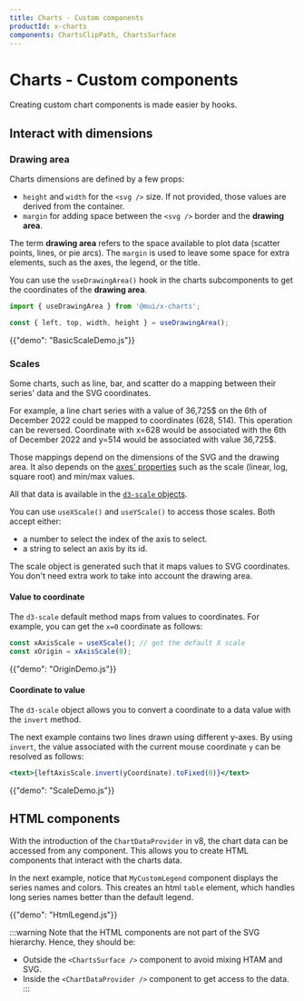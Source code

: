 ```yaml
---
title: Charts - Custom components
productId: x-charts
components: ChartsClipPath, ChartsSurface
---
```


# Charts - Custom components

<p class="description">Creating custom chart components is made easier by hooks.</p>

## Interact with dimensions

### Drawing area

Charts dimensions are defined by a few props:

- `height` and `width` for the `<svg />` size. If not provided, those values are derived from the container.
- `margin` for adding space between the `<svg />` border and the **drawing area**.

The term **drawing area** refers to the space available to plot data (scatter points, lines, or pie arcs).
The `margin` is used to leave some space for extra elements, such as the axes, the legend, or the title.

You can use the `useDrawingArea()` hook in the charts subcomponents to get the coordinates of the **drawing area**.

```jsx
import { useDrawingArea } from '@mui/x-charts';

const { left, top, width, height } = useDrawingArea();
```

{{"demo": "BasicScaleDemo.js"}}

### Scales

Some charts, such as line, bar, and scatter do a mapping between their series' data and the SVG coordinates.

For example, a line chart series with a value of 36,725$ on the 6th of December 2022 could be mapped to coordinates (628, 514).
This operation can be reversed.
Coordinate with x=628 would be associated with the 6th of December 2022 and y=514 would be associated with value 36,725$.

Those mappings depend on the dimensions of the SVG and the drawing area.
It also depends on the [axes' properties](/x/react-charts/axis/) such as the scale (linear, log, square root) and min/max values.

All that data is available in the [`d3-scale` objects](https://github.com/d3/d3-scale).

You can use `useXScale()` and `useYScale()` to access those scales.
Both accept either:

- a number to select the index of the axis to select.
- a string to select an axis by its id.

The scale object is generated such that it maps values to SVG coordinates.
You don't need extra work to take into account the drawing area.

#### Value to coordinate

The `d3-scale` default method maps from values to coordinates.
For example, you can get the `x=0` coordinate as follows:

```jsx
const xAxisScale = useXScale(); // get the default X scale
const xOrigin = xAxisScale(0);
```

{{"demo": "OriginDemo.js"}}

#### Coordinate to value

The `d3-scale` object allows you to convert a coordinate to a data value with the `invert` method.

The next example contains two lines drawn using different y-axes.
By using `invert`, the value associated with the current mouse coordinate `y` can be resolved as follows:

```jsx
<text>{leftAxisScale.invert(yCoordinate).toFixed(0)}</text>
```

{{"demo": "ScaleDemo.js"}}

## HTML components

With the introduction of the `ChartDataProvider` in v8, the chart data can be accessed from any component.
This allows you to create HTML components that interact with the charts data.

In the next example, notice that `MyCustomLegend` component displays the series names and colors.
This creates an html `table` element, which handles long series names better than the default legend.

{{"demo": "HtmlLegend.js"}}

:::warning
Note that the HTML components are not part of the SVG hierarchy.
Hence, they should be:

- Outside the `<ChartsSurface />` component to avoid mixing HTAM and SVG.
- Inside the `<ChartDataProvider />` component to get access to the data.
  :::
